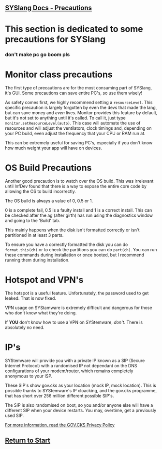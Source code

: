 ## [SYSlang Docs - Precautions](https://jodri-code.github.io/sysl-docs)

# This section is dedicated to some precautions for SYSlang
### don't make pc go boom pls

# Monitor class precautions
The first type of precautions are for the most consuming part of SYSlang, it's GUI. Some precautions can save entire PC's, so use them wisely!

As safety comes first, we highly recommend setting a `resourceLevel`. This specific precaution is largely forgotten by even the devs that made the lang, but can save money and _even_ lives. Monitor provides this feature by default, but it's not set to anything until it's called. To call it, just type `monitor.setResourceLevel(auto)`. This case will automate the use of resources and will adjust the ventilators, clock timings and, depending on your PC build, even adjust the frequency that your CPU or RAM run at.

This can be extremely useful for saving PC's, especially if you don't know how much weight your app will have on devices. 

# OS Build Precautions
Another good precaution is to watch over the OS build. This was irrelevant until InfDev found that there is a way to expose the entire core code by allowing the OS to build incorrectly.

The OS build is always a value of 0, 0.5 or 1.

0 is a complete fail, 0.5 is a faulty install and 1 is a correct install. This can be checked after the ag (after girth) has run using the diagnostics window and going to the 'Build' tab.

This mainly happens when the disk isn't formatted correctly or isn't partitioned in at least 3 parts.

To ensure you have a correctly formatted the disk you can do `format.this(ch)` or to check the partitions you can do `part(ch)`.
You can run these commands during installation or once booted, but I recommend running them during installation.

# Hotspot and VPN's
The hotspot is a useful feature. Unfortunately, the password used to get leaked. That is now fixed.

VPN usage on SYStamware is extremely difficult and dangerous for those who don't know what they're doing.

If **YOU** don't know how to use a VPN on SYStemware, _don't_. There is absolutely no need.

# IP's
SYStemware will provide you with a private IP known as a SIP (Secure Internet Protocol) with a randomised IP not dependant on the DNS configurations of your modem/router, which remains completely anonymous to your ISP.

These SIP's show gov.cks as your location (mock IP, mock location). This is possible thanks to SYStemware's IP cloacking, and the gov.cks programme, that has short over 256 million different possible SIP's.

The SIP is also randomised on boot, so you and/or anyone else will have a different SIP when your device restarts. You may, overtime, get a previously used SIP.

[For more information, read the GOV.CKS Privacy Policy](https://)

## [Return to Start](https://jodri-code.github.io/sysl-docs/SYSlang)
